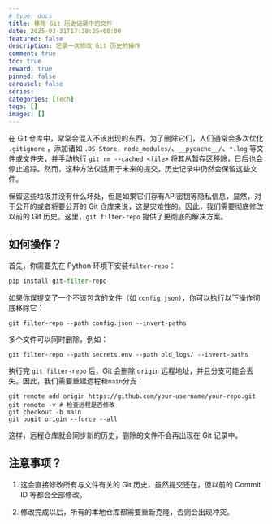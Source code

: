 ```yaml
---
# type: docs 
title: 移除 Git 历史记录中的文件
date: 2025-03-31T17:38:25+08:00
featured: false
description: 记录一次修改 Git 历史的操作
comment: true
toc: true
reward: true
pinned: false
carousel: false
series:
categories: [Tech]
tags: []
images: []
---
```


在 Git 仓库中，常常会混入不该出现的东西。为了删除它们，人们通常会多次优化 `.gitignore` ，添加诸如 `.DS-Store`，`node_modules/`、`__pycache__/`、`*.log` 等文件或文件夹，并手动执行 `git rm --cached <file>` 将其从暂存区移除，日后也会停止追踪。然而，这种方法仅适用于未来的提交，历史记录中仍然会保留这些文件。

保留这些垃圾并没有什么坏处，但是如果它们存有API密钥等隐私信息，显然，对于公开的或者将要公开的 Git 仓库来说，这是灾难性的。因此，我们需要彻底修改以前的 Git 历史。这里，`git filter-repo` 提供了更彻底的解决方案。  

## 如何操作？

首先，你需要先在 Python 环境下安装`filter-repo`：

```python
pip install git-filter-repo
```

如果你误提交了一个不该包含的文件（如 `config.json`），你可以执行以下操作彻底移除它：  

```git
git filter-repo --path config.json --invert-paths
```

多个文件可以同时删除，例如：
```git
git filter-repo --path secrets.env --path old_logs/ --invert-paths
```

执行完 `git filter-repo` 后，Git 会删除 `origin` 远程地址，并且分支可能会丢失。因此，我们需要重建远程和`main`分支：  

```git
git remote add origin https://github.com/your-username/your-repo.git
git remote -v # 检查远程是否修改
git checkout -b main
git pugit origin --force --all
```

这样，远程仓库就会同步新的历史，删除的文件不会再出现在 Git 记录中。  

## 注意事项？

1. 这会直接修改所有与文件有关的 Git 历史，虽然提交还在，但以前的 Commit ID 等都会全部修改。

2. 修改完成以后，所有的本地仓库都需要重新克隆，否则会出现冲突。


